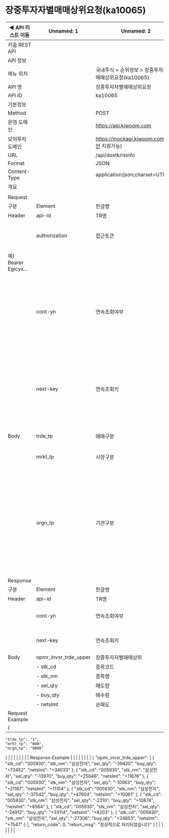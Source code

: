 # 장중투자자별매매상위요청(ka10065)

| ◀ API 리스트 이동 | Unnamed: 1 | Unnamed: 2 | Unnamed: 3 | Unnamed: 4 | Unnamed: 5 | Unnamed: 6 |
| --- | --- | --- | --- | --- | --- | --- |
| 키움 REST API |  |  |  |  |  |  |
| API 정보 |  |  |  |  |  |  |
| 메뉴 위치 |  | 국내주식 > 순위정보 > 장중투자자별매매상위요청(ka10065) |  |  |  |  |
| API 명 |  | 장중투자자별매매상위요청 |  |  |  |  |
| API ID |  | ka10065 |  |  |  |  |
| 기본정보 |  |  |  |  |  |  |
| Method |  | POST |  |  |  |  |
| 운영 도메인 |  | https://api.kiwoom.com |  |  |  |  |
| 모의투자 도메인 |  | https://mockapi.kiwoom.com(KRX만 지원가능) |  |  |  |  |
| URL |  | /api/dostk/rkinfo |  |  |  |  |
| Format |  | JSON |  |  |  |  |
| Content-Type |  | application/json;charset=UTF-8 |  |  |  |  |
| 개요 |  |  |  |  |  |  |
|  |  |  |  |  |  |  |
| Request |  |  |  |  |  |  |
| 구분 | Element | 한글명 | Type | Required | Length | Description |
| Header | api-id | TR명 | String | Y | 10 |  |
|  | authorization | 접근토큰 | String | Y | 1000 | 토큰 지정시 토큰타입("Bearer") 붙혀서 호출 
 예) Bearer Egicyx... |
|  | cont-yn | 연속조회여부 | String | N | 1 | 응답 Header의 연속조회여부값이 Y일 경우 다음데이터 요청시 응답 Header의 cont-yn값 세팅 |
|  | next-key | 연속조회키 | String | N | 50 | 응답 Header의 연속조회여부값이 Y일 경우 다음데이터 요청시 응답 Header의 next-key값 세팅 |
| Body | trde_tp | 매매구분 | String | Y | 1 | 1:순매수, 2:순매도 |
|  | mrkt_tp | 시장구분 | String | Y | 3 | 000:전체, 001:코스피, 101:코스닥 |
|  | orgn_tp | 기관구분 | String | Y | 4 | 9000:외국인, 9100:외국계, 1000:금융투자, 3000:투신, 5000:기타금융, 4000:은행, 2000:보험, 6000:연기금, 7000:국가, 7100:기타법인, 9999:기관계 |
| Response |  |  |  |  |  |  |
| 구분 | Element | 한글명 | Type | Required | Length | Description |
| Header | api-id | TR명 | String | Y | 10 |  |
|  | cont-yn | 연속조회여부 | String | N | 1 | 다음 데이터가 있을시 Y값 전달 |
|  | next-key | 연속조회키 | String | N | 50 | 다음 데이터가 있을시 다음 키값 전달 |
| Body | opmr_invsr_trde_upper | 장중투자자별매매상위 | LIST | N |  |  |
|  | - stk_cd | 종목코드 | String | N | 20 |  |
|  | - stk_nm | 종목명 | String | N | 40 |  |
|  | - sel_qty | 매도량 | String | N | 20 |  |
|  | - buy_qty | 매수량 | String | N | 20 |  |
|  | - netslmt | 순매도 | String | N | 20 |  |
| Request Example |  |  |  |  |  |  |
| {
    "trde_tp": "1",
    "mrkt_tp": "000",
    "orgn_tp": "9000"
} |  |  |  |  |  |  |
| Response Example |  |  |  |  |  |  |
| {
    "opmr_invsr_trde_upper": [
        {
            "stk_cd": "005930",
            "stk_nm": "삼성전자",
            "sel_qty": "-39420",
            "buy_qty": "+73452",
            "netslmt": "+34033"
        },
        {
            "stk_cd": "005930",
            "stk_nm": "삼성전자",
            "sel_qty": "-13970",
            "buy_qty": "+25646",
            "netslmt": "+11676"
        },
        {
            "stk_cd": "005930",
            "stk_nm": "삼성전자",
            "sel_qty": "-10063",
            "buy_qty": "+21167",
            "netslmt": "+11104"
        },
        {
            "stk_cd": "005930",
            "stk_nm": "삼성전자",
            "sel_qty": "-37542",
            "buy_qty": "+47604",
            "netslmt": "+10061"
        },
        {
            "stk_cd": "005930",
            "stk_nm": "삼성전자",
            "sel_qty": "-2310",
            "buy_qty": "+10874",
            "netslmt": "+8564"
        },
        {
            "stk_cd": "005930",
            "stk_nm": "삼성전자",
            "sel_qty": "-24912",
            "buy_qty": "+33114",
            "netslmt": "+8203"
        },
        {
            "stk_cd": "005930",
            "stk_nm": "삼성전자",
            "sel_qty": "-27306",
            "buy_qty": "+34853",
            "netslmt": "+7547"
        }
    ],
    "return_code": 0,
    "return_msg": "정상적으로 처리되었습니다"
} |  |  |  |  |  |  |
